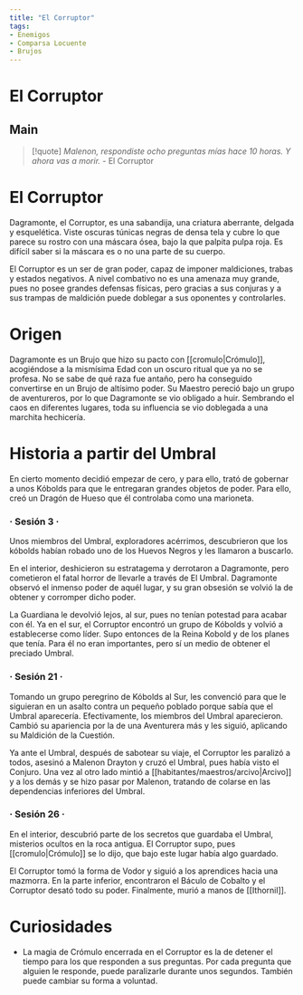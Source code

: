 ```yaml
---
title: "El Corruptor"
tags:
- Enemigos
- Comparsa Locuente
- Brujos
---
```

El Corruptor
============

Main
----

>[!quote]
>_Malenon, respondiste ocho preguntas mías hace 10 horas. Y ahora vas a morir._
>\- El Corruptor

El Corruptor
============

Dagramonte, el Corruptor, es una sabandija, una criatura aberrante, delgada y esquelética. Viste oscuras túnicas negras de densa tela y cubre lo que parece su rostro con una máscara ósea, bajo la que palpita pulpa roja. Es difícil saber si la máscara es o no una parte de su cuerpo.

El Corruptor es un ser de gran poder, capaz de imponer maldiciones, trabas y estados negativos. A nivel combativo no es una amenaza muy grande, pues no posee grandes defensas físicas, pero gracias a sus conjuras y a sus trampas de maldición puede doblegar a sus oponentes y controlarles.

Origen
======

Dagramonte es un Brujo que hizo su pacto con [[cromulo|Crómulo]], acogiéndose a la mismísima Edad con un oscuro ritual que ya no se profesa. No se sabe de qué raza fue antaño, pero ha conseguido convertirse en un Brujo de altísimo poder. Su Maestro pereció bajo un grupo de aventureros, por lo que Dagramonte se vio obligado a huir. Sembrando el caos en diferentes lugares, toda su influencia se vio doblegada a una marchita hechicería.

Historia a partir del Umbral
============================

En cierto momento decidió empezar de cero, y para ello, trató de gobernar a unos Kóbolds para que le entregaran grandes objetos de poder. Para ello, creó un Dragón de Hueso que él controlaba como una marioneta.

### · Sesión 3 ·

Unos miembros del Umbral, exploradores acérrimos, descubrieron que los kóbolds habían robado uno de los Huevos Negros y les llamaron a buscarlo.

En el interior, deshicieron su estratagema y derrotaron a Dagramonte, pero cometieron el fatal horror de llevarle a través de El Umbral. Dagramonte observó el inmenso poder de aquél lugar, y su gran obsesión se volvió la de obtener y corromper dicho poder.

La Guardiana le devolvió lejos, al sur, pues no tenían potestad para acabar con él. Ya en el sur, el Corruptor encontró un grupo de Kóbolds y volvió a establecerse como líder. Supo entonces de la Reina Kobold y de los planes que tenía. Para él no eran importantes, pero sí un medio de obtener el preciado Umbral.

### · Sesión 21 ·

Tomando un grupo peregrino de Kóbolds al Sur, les convenció para que le siguieran en un asalto contra un pequeño poblado porque sabía que el Umbral aparecería. Efectivamente, los miembros del Umbral aparecieron. Cambió su apariencia por la de una Aventurera más y les siguió, aplicando su Maldición de la Cuestión.

Ya ante el Umbral, después de sabotear su viaje, el Corruptor les paralizó a todos, asesinó a Malenon Drayton y cruzó el Umbral, pues había visto el Conjuro. Una vez al otro lado mintió a [[habitantes/maestros/arcivo|Arcivo]] y a los demás y se hizo pasar por Malenon, tratando de colarse en las dependencias inferiores del Umbral.

### · Sesión 26 ·

En el interior, descubrió parte de los secretos que guardaba el Umbral, misterios ocultos en la roca antigua. El Corruptor supo, pues [[cromulo|Crómulo]] se lo dijo, que bajo este lugar había algo guardado.

El Corruptor tomó la forma de Vodor y siguió a los aprendices hacia una mazmorra. En la parte inferior, encontraron el Báculo de Cobalto y el Corruptor desató todo su poder. Finalmente, murió a manos de [[Ithornil]].

Curiosidades
============

*   La magia de Crómulo encerrada en el Corruptor es la de detener el tiempo para los que responden a sus preguntas. Por cada pregunta que alguien le responde, puede paralizarle durante unos segundos. También puede cambiar su forma a voluntad.